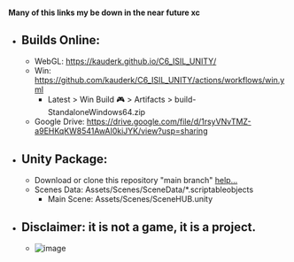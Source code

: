 #### Many of this links my be down in the near future xc

- ## Builds Online:
    - WebGL: https://kauderk.github.io/C6_ISIL_UNITY/
    - Win: https://github.com/kauderk/C6_ISIL_UNITY/actions/workflows/win.yml
        - Latest > Win Build 🎮 > Artifacts > build-StandaloneWindows64.zip
    - Google Drive: https://drive.google.com/file/d/1rsyVNvTMZ-a9EHKqKW8541AwAI0kiJYK/view?usp=sharing

- ## Unity Package:
    - Download or clone this repository "main branch" [help...](https://docs.github.com/en/repositories/creating-and-managing-repositories/cloning-a-repository)
    - Scenes Data: Assets/Scenes/SceneData/*.scriptableobjects
        - Main Scene: Assets/Scenes/SceneHUB.unity

- ## Disclaimer: it is not a game, it is a project.
    - ![image](https://user-images.githubusercontent.com/65237382/165552877-30b07db9-c858-41b7-a450-c0cab66275c6.png)
